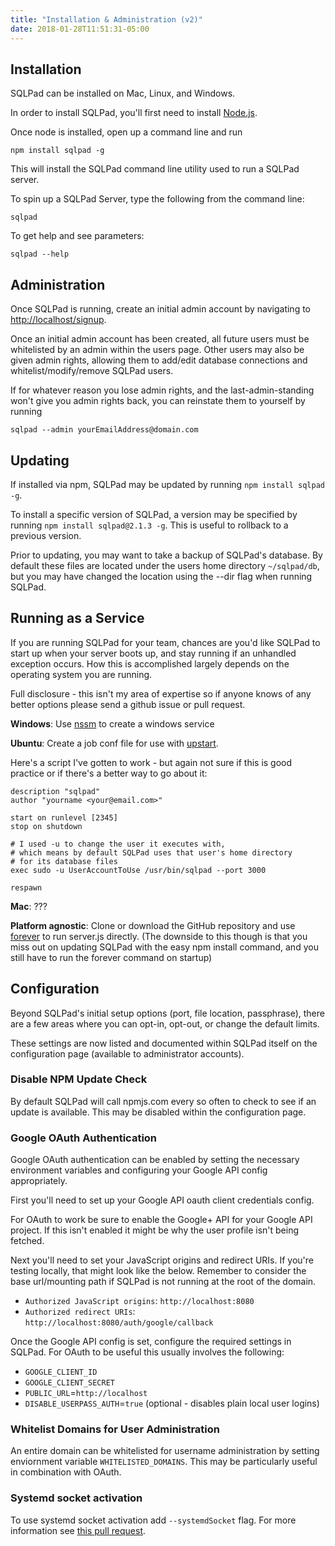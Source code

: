 ```yaml
---
title: "Installation & Administration (v2)"
date: 2018-01-28T11:51:31-05:00
---
```


## Installation

SQLPad can be installed on Mac, Linux, and Windows.

In order to install SQLPad, you'll first need to install [Node.js](https://nodejs.org/). 

Once node is installed, open up a command line and run

`npm install sqlpad -g`

This will install the SQLPad command line utility used to run a SQLPad server. 

To spin up a SQLPad Server, type the following from the command line:

`sqlpad`

To get help and see parameters:

`sqlpad --help`

## Administration

Once SQLPad is running, create an initial admin account by navigating to [http://localhost/signup](http://localhost/signup). 

Once an initial admin account has been created, all future users must be whitelisted by an admin within the users page. Other users may also be given admin rights, allowing them to add/edit database connections and whitelist/modify/remove SQLPad users.

If for whatever reason you lose admin rights, and the last-admin-standing won't give you admin rights back, you can reinstate them to yourself by running

`sqlpad --admin yourEmailAddress@domain.com`


## Updating

If installed via npm, SQLPad may be updated by running ```npm install sqlpad -g```. 

To install a specific version of SQLPad, a version may be specified by running ```npm install sqlpad@2.1.3 -g```. This is useful to rollback to a previous version.

Prior to updating, you may want to take a backup of SQLPad's database. By default these files are located under the users home directory `~/sqlpad/db`, but you may have changed the location using the --dir flag when running SQLPad. 


## Running as a Service

If you are running SQLPad for your team, chances are you'd like SQLPad to start up when your server boots up, and stay running if an unhandled exception occurs. How this is accomplished largely depends on the operating system you are running. 

Full disclosure - this isn't my area of expertise so if anyone knows of any better options please send a github issue or pull request.

**Windows**: Use [nssm](http://nssm.cc/) to create a windows service

**Ubuntu**: Create a job conf file for use with [upstart](http://upstart.ubuntu.com/getting-started.html). 

Here's a script I've gotten to work - but again not sure if this is good practice or if there's a better way to go about it:

```
description "sqlpad"
author "yourname <your@email.com>"

start on runlevel [2345]
stop on shutdown

# I used -u to change the user it executes with, 
# which means by default SQLPad uses that user's home directory 
# for its database files
exec sudo -u UserAccountToUse /usr/bin/sqlpad --port 3000

respawn
```

**Mac**: ??? 

**Platform agnostic**: Clone or download the GitHub repository and use [forever](https://github.com/foreverjs/forever) to run server.js directly. (The downside to this though is that you miss out on updating SQLPad with the easy npm install command, and you still have to run the forever command on startup)



## Configuration

Beyond SQLPad's initial setup options (port, file location, passphrase), there are a few areas where you can opt-in, opt-out, or change the default limits.

These settings are now listed and documented within SQLPad itself on the configuration page (available to administrator accounts).


### Disable NPM Update Check

By default SQLPad will call npmjs.com every so often to check to see if an update is available. 
This may be disabled within the configuration page.


### Google OAuth Authentication

Google OAuth authentication can be enabled by setting the necessary environment variables and configuring your Google API config appropriately.

First you'll need to set up your Google API oauth client credentials config. 

For OAuth to work be sure to enable the Google+ API for your Google API project. If this isn't enabled it might be why the user profile isn't being fetched.

Next you'll need to set your JavaScript origins and redirect URIs. If you're testing locally, that might look like the below. Remember to consider the base url/mounting path if SQLPad is not running at the root of the domain.

- `Authorized JavaScript origins`: `http://localhost:8080`
- `Authorized redirect URIs`: `http://localhost:8080/auth/google/callback`

Once the Google API config is set, configure the required settings in SQLPad.
For OAuth to be useful this usually involves the following:

- `GOOGLE_CLIENT_ID`
- `GOOGLE_CLIENT_SECRET`
- `PUBLIC_URL`=`http://localhost`
- `DISABLE_USERPASS_AUTH`=`true` (optional - disables plain local user logins)


### Whitelist Domains for User Administration

An entire domain can be whitelisted for username administration by setting enviornment variable ```WHITELISTED_DOMAINS```. This may be particularly useful in combination with OAuth. 


### Systemd socket activation

To use systemd socket activation add ```--systemdSocket``` flag. For more information see [this pull request](https://github.com/rickbergfalk/sqlpad/pull/185).
